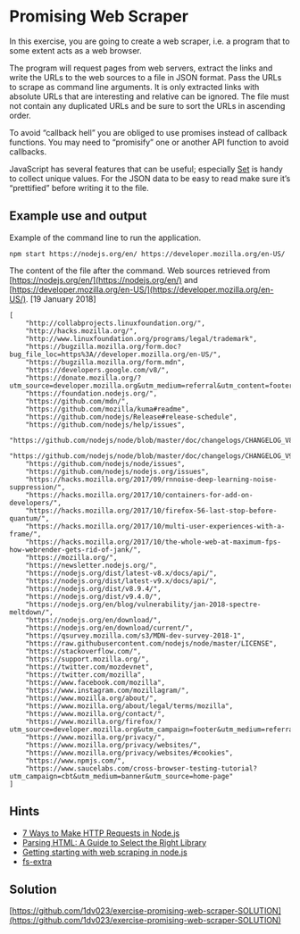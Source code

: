 # Promising Web Scraper

In this exercise, you are going to create a web scraper, i.e. a program that to some extent acts as a web browser.

The program will request pages from web servers, extract the links and write the URLs to the web sources to a file in JSON format. Pass the URLs to scrape as command line arguments. It is only extracted links with absolute URLs that are interesting and relative can be ignored. The file must not contain any duplicated URLs and be sure to sort the URLs in ascending order.

To avoid “callback hell” you are obliged to use promises instead of callback functions. You may need to “promisify” one or another API function to avoid callbacks.

JavaScript has several features that can be useful; especially [Set](https://developer.mozilla.org/en-US/docs/Web/JavaScript/Reference/Global_Objects/Set) is handy to collect unique values. For the JSON data to be easy to read make sure it’s “prettified” before writing it to the file.

## Example use and output

Example of the command line to run the application.

```shell
npm start https://nodejs.org/en/ https://developer.mozilla.org/en-US/
```

The content of the file after the command. Web sources retrieved from [https://nodejs.org/en/](https://nodejs.org/en/) and [https://developer.mozilla.org/en-US/](https://developer.mozilla.org/en-US/). [19 January 2018]

```shell
[
    "http://collabprojects.linuxfoundation.org/",
    "http://hacks.mozilla.org/",
    "http://www.linuxfoundation.org/programs/legal/trademark",
    "https://bugzilla.mozilla.org/form.doc?bug_file_loc=https%3A//developer.mozilla.org/en-US/",
    "https://bugzilla.mozilla.org/form.mdn",
    "https://developers.google.com/v8/",
    "https://donate.mozilla.org/?utm_source=developer.mozilla.org&utm_medium=referral&utm_content=footer",
    "https://foundation.nodejs.org/",
    "https://github.com/mdn/",
    "https://github.com/mozilla/kuma#readme",
    "https://github.com/nodejs/Release#release-schedule",
    "https://github.com/nodejs/help/issues",
    "https://github.com/nodejs/node/blob/master/doc/changelogs/CHANGELOG_V8.md#8.9.4",
    "https://github.com/nodejs/node/blob/master/doc/changelogs/CHANGELOG_V9.md#9.4.0",
    "https://github.com/nodejs/node/issues",
    "https://github.com/nodejs/nodejs.org/issues",
    "https://hacks.mozilla.org/2017/09/rnnoise-deep-learning-noise-suppression/",
    "https://hacks.mozilla.org/2017/10/containers-for-add-on-developers/",
    "https://hacks.mozilla.org/2017/10/firefox-56-last-stop-before-quantum/",
    "https://hacks.mozilla.org/2017/10/multi-user-experiences-with-a-frame/",
    "https://hacks.mozilla.org/2017/10/the-whole-web-at-maximum-fps-how-webrender-gets-rid-of-jank/",
    "https://mozilla.org/",
    "https://newsletter.nodejs.org/",
    "https://nodejs.org/dist/latest-v8.x/docs/api/",
    "https://nodejs.org/dist/latest-v9.x/docs/api/",
    "https://nodejs.org/dist/v8.9.4/",
    "https://nodejs.org/dist/v9.4.0/",
    "https://nodejs.org/en/blog/vulnerability/jan-2018-spectre-meltdown/",
    "https://nodejs.org/en/download/",
    "https://nodejs.org/en/download/current/",
    "https://qsurvey.mozilla.com/s3/MDN-dev-survey-2018-1",
    "https://raw.githubusercontent.com/nodejs/node/master/LICENSE",
    "https://stackoverflow.com/",
    "https://support.mozilla.org/",
    "https://twitter.com/mozdevnet",
    "https://twitter.com/mozilla",
    "https://www.facebook.com/mozilla",
    "https://www.instagram.com/mozillagram/",
    "https://www.mozilla.org/about/",
    "https://www.mozilla.org/about/legal/terms/mozilla",
    "https://www.mozilla.org/contact/",
    "https://www.mozilla.org/firefox/?utm_source=developer.mozilla.org&utm_campaign=footer&utm_medium=referral",
    "https://www.mozilla.org/privacy/",
    "https://www.mozilla.org/privacy/websites/",
    "https://www.mozilla.org/privacy/websites/#cookies",
    "https://www.npmjs.com/",
    "https://www.saucelabs.com/cross-browser-testing-tutorial?utm_campaign=cbt&utm_medium=banner&utm_source=home-page"
]
```

## Hints

- [7 Ways to Make HTTP Requests in Node.js](https://attacomsian.com/blog/http-requests-in-nodejs)
- [Parsing HTML: A Guide to Select the Right Library](https://tomassetti.me/parsing-html/#nodejs)
- [Getting starting with web scraping in node.js](https://scotch.io/tutorials/scraping-the-web-with-node-js)
- [fs-extra](https://www.npmjs.com/package/fs-extra)

## Solution

[https://github.com/1dv023/exercise-promising-web-scraper-SOLUTION](https://github.com/1dv023/exercise-promising-web-scraper-SOLUTION)
